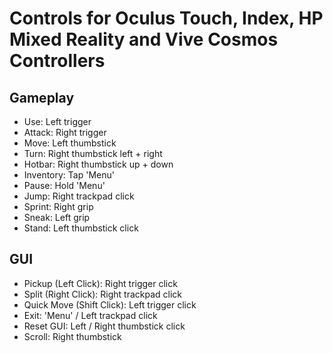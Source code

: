 # Controls for Oculus Touch, Index, HP Mixed Reality and Vive Cosmos Controllers

## Gameplay
- Use: Left trigger
- Attack: Right trigger
- Move: Left thumbstick
- Turn: Right thumbstick left + right
- Hotbar: Right thumbstick up + down
- Inventory: Tap 'Menu'
- Pause: Hold 'Menu'
- Jump: Right trackpad click
- Sprint: Right grip
- Sneak: Left grip
- Stand: Left thumbstick click

## GUI
- Pickup (Left Click): Right trigger click
- Split (Right Click): Right trackpad click
- Quick Move (Shift Click): Left trigger click
- Exit: 'Menu' / Left trackpad click
- Reset GUI: Left / Right thumbstick click
- Scroll: Right thumbstick